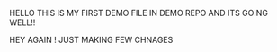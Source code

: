 HELLO THIS IS MY FIRST DEMO FILE IN DEMO REPO
AND ITS GOING WELL!!

HEY AGAIN ! JUST MAKING FEW CHNAGES


